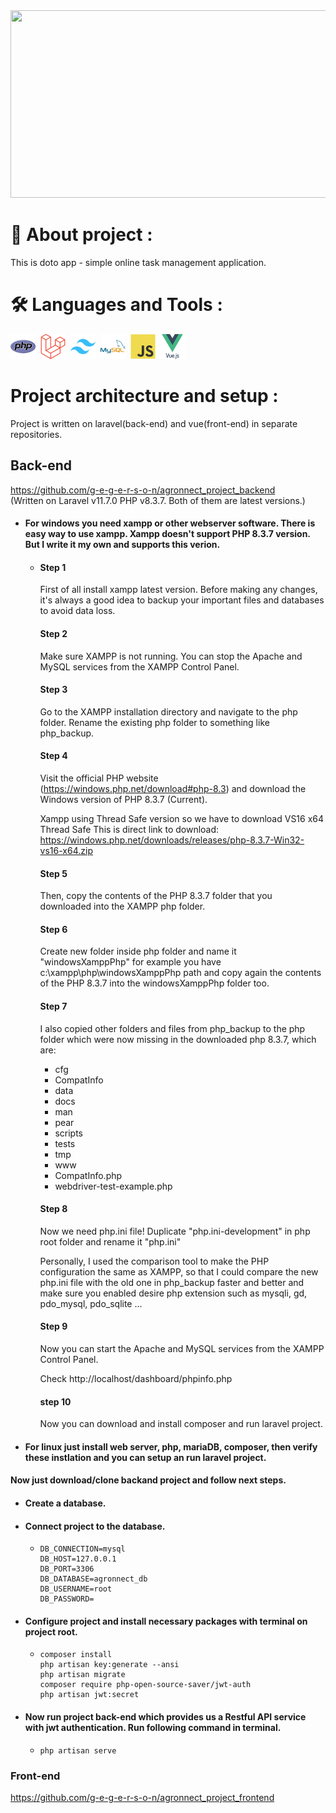 <div align="center">
  <img src="https://vueschool.io/storage/media/16ce11772bf3727d68e90d9d8f41be18/laravel-backends-for-vue-js-3-not-transparent-1.jpg" width="600" height="300"/>
</div>

# 📖 About project :
This is doto app - simple online task management application.

# :hammer_and_wrench: Languages and Tools :
<div>
  <img src="https://github.com/devicons/devicon/blob/master/icons/php/php-original.svg" title="PHP"  alt="PHP" width="40" height="40"/>&nbsp;
  <img src="https://github.com/devicons/devicon/blob/master/icons/laravel/laravel-original.svg" title="Laravel" alt="Laravel" width="40" height="40"/>&nbsp;
  <img src="https://github.com/devicons/devicon/blob/master/icons/tailwindcss/tailwindcss-original.svg" title="Tailwindcss" alt="Tailwindcss" width="40" height="40"/>&nbsp;
  <img src="https://github.com/devicons/devicon/blob/master/icons/mysql/mysql-original-wordmark.svg" title="MySQL"  alt="MySQL" width="40" height="40"/>&nbsp;
  <img src="https://github.com/devicons/devicon/blob/master/icons/javascript/javascript-original.svg" title="JavaScript" alt="JavaScript" width="40" height="40"/>&nbsp;
  <img src="https://github.com/devicons/devicon/blob/master/icons/vuejs/vuejs-original-wordmark.svg" title="Vuejs" alt="Vuejs" width="40" height="40"/>&nbsp;
</div>

# Project architecture and setup :
Project is written on laravel(back-end) and vue(front-end) in separate repositories.
## Back-end
https://github.com/g-e-g-e-r-s-o-n/agronnect_project_backend
<br>
(Written on Laravel v11.7.0 PHP v8.3.7. Both of them are latest versions.)
* #### For windows you need xampp or other webserver software. There is easy way to use xampp. Xampp doesn't support PHP 8.3.7 version. But I write it my own and supports this verion.

  - #### Step 1
    First of all install xampp latest version. Before making any changes, it's always a good idea to backup your important files and databases to avoid data loss.
    
    #### Step 2
    Make sure XAMPP is not running. You can stop the Apache and MySQL services from the XAMPP Control Panel.
    
    #### Step 3
    Go to the XAMPP installation directory and navigate to the php folder. Rename the existing php folder to something like php_backup.
    
    #### Step 4
    Visit the official PHP website (https://windows.php.net/download#php-8.3) and download the Windows version of PHP 8.3.7 (Current).
    
    Xampp using Thread Safe version so we have to download VS16 x64 Thread Safe
    This is direct link to download:
    https://windows.php.net/downloads/releases/php-8.3.7-Win32-vs16-x64.zip
    
    #### Step 5
    Then, copy the contents of the PHP 8.3.7 folder that you downloaded into the XAMPP php folder.
    
    #### Step 6
    Create new folder inside php folder and name it "windowsXamppPhp" for example you have c:\xampp\php\windowsXamppPhp path and copy again the contents of the PHP 8.3.7 into the windowsXamppPhp folder too.
    
    #### Step 7
    I also copied other folders and files from php_backup to the php folder which were now missing in the downloaded php 8.3.7, which are:
     - cfg
     - CompatInfo
     - data
     - docs
     - man
     - pear
     - scripts
     - tests
     - tmp
     - www
     - CompatInfo.php
     - webdriver-test-example.php
    
    #### Step 8
    Now we need php.ini file!
    Duplicate "php.ini-development" in php root folder and rename it "php.ini"
    
    Personally, I used the comparison tool to make the PHP configuration the same as XAMPP, so that I could compare the new php.ini file with the old one in php_backup faster and better and make sure you enabled desire php extension such as mysqli, gd, pdo_mysql, pdo_sqlite ...
    
    #### Step 9
    Now you can start the Apache and MySQL services from the XAMPP Control Panel. 
    
    Check http://localhost/dashboard/phpinfo.php

    #### step 10
    Now you can download and install composer and run laravel project.
    

* #### For linux just install web server, php, mariaDB, composer, then verify these instlation and you can setup an run laravel project.


#### Now just download/clone backand project and follow next steps.
* #### Create a database.
* #### Connect project to the database.
  - ```env
    DB_CONNECTION=mysql
    DB_HOST=127.0.0.1
    DB_PORT=3306
    DB_DATABASE=agronnect_db
    DB_USERNAME=root
    DB_PASSWORD=
    ```
* #### Configure project and install necessary packages with terminal on project root.
  - ```console
    composer install
    php artisan key:generate --ansi
    php artisan migrate
    composer require php-open-source-saver/jwt-auth
    php artisan jwt:secret
    ```
* #### Now run project back-end which provides us a Restful API service with jwt authentication. Run following command in terminal.
  - ```console
    php artisan serve
    ```

### Front-end
https://github.com/g-e-g-e-r-s-o-n/agronnect_project_frontend

